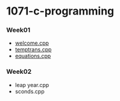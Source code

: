 # 1071-c-programming

### Week01

* [welcome.cpp](https://github.com/becky4141/1071-c-programming/blob/master/w01/welcome.cpp)
* [temptrans.cpp](https://github.com/becky4141/1071-c-programming/blob/master/w01/temptrans.cpp)
* [equations.cpp](https://github.com/becky4141/1071-c-programming/blob/master/w01/equations.cpp)

### Week02

* leap year.cpp
* sconds.cpp
<!--stackedit_data:
eyJoaXN0b3J5IjpbLTE1MjE3ODg0OTBdfQ==
-->
